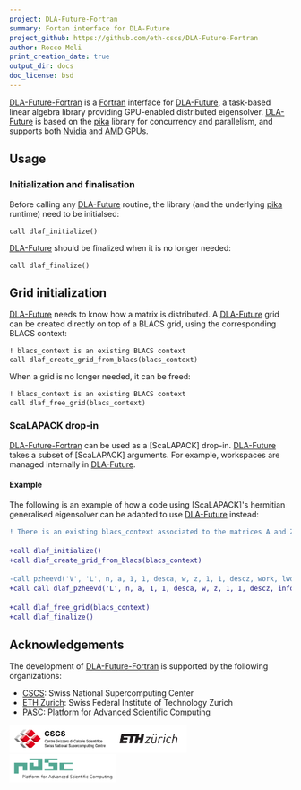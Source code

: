 ```yaml
---
project: DLA-Future-Fortran
summary: Fortan interface for DLA-Future
project_github: https://github.com/eth-cscs/DLA-Future-Fortran
author: Rocco Meli
print_creation_date: true
output_dir: docs
doc_license: bsd
---
```


[DLA-Future-Fortran] is a [Fortran] interface for [DLA-Future], a task-based linear algebra library providing GPU-enabled distributed eigensolver. [DLA-Future] is based on the [pika] library for concurrency and parallelism, and supports both [Nvidia] and [AMD] GPUs.

## Usage

### Initialization and finalisation

Before calling any [DLA-Future] routine, the library (and the underlying [pika] runtime) need to be initialsed:

```Fortran
call dlaf_initialize()
```

[DLA-Future] should be finalized when it is no longer needed:

```Fortran
call dlaf_finalize()
```

## Grid initialization 

[DLA-Future] needs to know how a matrix is distributed. A [DLA-Future] grid can be created directly on top of a BLACS grid, using the corresponding BLACS context:

```Fortran
! blacs_context is an existing BLACS context
call dlaf_create_grid_from_blacs(blacs_context)
```

When a grid is no longer needed, it can be freed:

```Fortran
! blacs_context is an existing BLACS context
call dlaf_free_grid(blacs_context)
```

### ScaLAPACK drop-in

[DLA-Future-Fortran] can be used as a [ScaLAPACK] drop-in. [DLA-Future] takes a subset of [ScaLAPACK] arguments. For example, workspaces are managed internally in [DLA-Future].

#### Example


The following is an example of how a code using [ScaLAPACK]'s hermitian generalised eigensolver can be adapted to use [DLA-Future] instead:

```diff
! There is an existing blacs_context associated to the matrices A and Z

+call dlaf_initialize()
+call dlaf_create_grid_from_blacs(blacs_context)

-call pzheevd('V', 'L', n, a, 1, 1, desca, w, z, 1, 1, descz, work, lwork, rwork, lrwork, iwork, liwork, info)
+call call dlaf_pzheevd('L', n, a, 1, 1, desca, w, z, 1, 1, descz, info)

+call dlaf_free_grid(blacs_context)
+call dlaf_finalize()
```


## Acknowledgements

The development of [DLA-Future-Fortran] is supported by the following organizations:

* [CSCS]: Swiss National Supercomputing Center
* [ETH Zurich]: Swiss Federal Institute of Technology Zurich
* [PASC]: Platform for Advanced Scientific Computing

<img height="50" src="./docs/images/logo-cscs.jpg"><img height="50" src="./docs/images/logo-eth.svg"><img height="50" src="./docs/images/logo-pasc.png">

[AMD]: https://www.amd.com/en.html
[CSCS]: https://www.cscs.ch
[DLA-Future-Fortran]: https://github.com/eth-cscs/DLA-Future-Fortran
[DLA-Future]: https://github.com/eth-cscs/DLA-Future
[ETH Zurich]: https://ethz.ch/en.html
[Fortran]: https://github.com/eth-cscs/DLA-Future
[Nvidia]: https://www.nvidia.com/en-us/
[PASC]: https://www.pasc-ch.org/
[pika]: https://github.com/pika-org/pika
